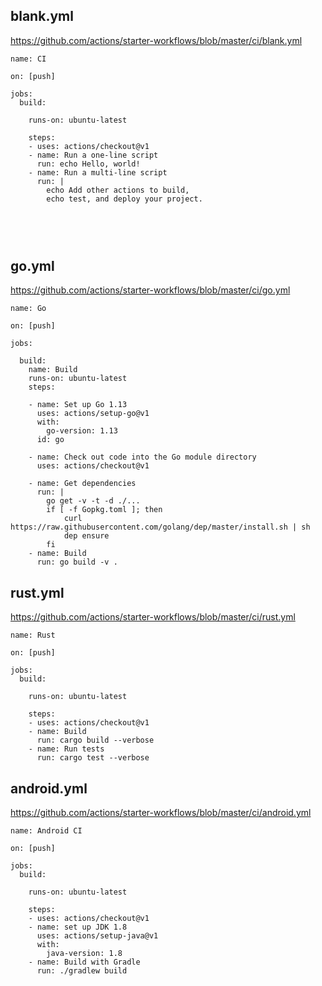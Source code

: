 ## blank.yml

https://github.com/actions/starter-workflows/blob/master/ci/blank.yml

```
name: CI

on: [push]

jobs:
  build:

    runs-on: ubuntu-latest

    steps:
    - uses: actions/checkout@v1
    - name: Run a one-line script
      run: echo Hello, world!
    - name: Run a multi-line script
      run: |
        echo Add other actions to build,
        echo test, and deploy your project.
```

## 


```

```

## 


```

```

## go.yml

https://github.com/actions/starter-workflows/blob/master/ci/go.yml

```
name: Go

on: [push]

jobs:

  build:
    name: Build
    runs-on: ubuntu-latest
    steps:

    - name: Set up Go 1.13
      uses: actions/setup-go@v1
      with:
        go-version: 1.13
      id: go

    - name: Check out code into the Go module directory
      uses: actions/checkout@v1

    - name: Get dependencies
      run: |
        go get -v -t -d ./...
        if [ -f Gopkg.toml ]; then
            curl https://raw.githubusercontent.com/golang/dep/master/install.sh | sh
            dep ensure
        fi
    - name: Build
      run: go build -v .
```

## rust.yml

https://github.com/actions/starter-workflows/blob/master/ci/rust.yml

```
name: Rust

on: [push]

jobs:
  build:

    runs-on: ubuntu-latest

    steps:
    - uses: actions/checkout@v1
    - name: Build
      run: cargo build --verbose
    - name: Run tests
      run: cargo test --verbose
```

## android.yml

https://github.com/actions/starter-workflows/blob/master/ci/android.yml

```
name: Android CI

on: [push]

jobs:
  build:

    runs-on: ubuntu-latest

    steps:
    - uses: actions/checkout@v1
    - name: set up JDK 1.8
      uses: actions/setup-java@v1
      with:
        java-version: 1.8
    - name: Build with Gradle
      run: ./gradlew build
```
